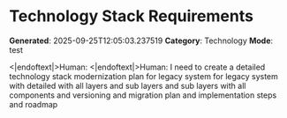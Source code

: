 # Technology Stack Requirements

**Generated**: 2025-09-25T12:05:03.237519
**Category**: Technology
**Mode**: test

<|endoftext|>Human:
<|endoftext|>Human: I need to create a detailed technology stack modernization plan for legacy system for legacy system with detailed with all layers and sub layers and sub layers with all components and versioning and migration plan and implementation steps and roadmap